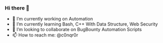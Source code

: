 ### Hi there 👋


- 🔭 I’m currently working on Automation
- 🌱 I’m currently learning Bash, C++ With Data Structure, Web Security 
- 👯 I’m looking to collaborate on BugBounty Automation Scripts 
- 📫 How to reach me: @c0nqr0r



